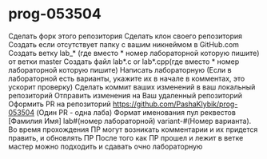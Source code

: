 # prog-053504
Сделать форк этого репозитория
Сделать клон своего репозитория
Создать если отсутствует папку с вашим никнеймом в GitHub.com
Создать ветку lab_* (где вместо * номер лабораторной которую пишите) от ветки master
Создать файл lab*.c or lab*.cpp(где вместо * номер лабораторной которую пишите)
Написать лабораторную (Если в лабораторной есть варианты, укажите их в начале в комментах, это ускорит проверку)
Сделать коммит ваших изменений в ваш локальный репозиторий
Отправить изменения на Ваш удаленный репозиторий
Оформить PR на репозиторий https://github.com/PashaKlybik/prog-053504 (Один PR - одна лаба) Формат именования пул реквестов [Фамилия Имя] lab#(номер лабораторной) variant-#(Номер варианта).
Во время прохождения ПР могут возникать комментарии и их придется править, и обновлять ПР
После того как ПР прошел и лежит в ветке мастер можно подходить и сдавать очно лабораторную
